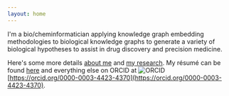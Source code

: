 ```yaml
---
layout: home
---
```

I'm a bio/cheminformatician applying knowledge graph embedding methodologies to
biological knowledge graphs to generate a variety of biological hypotheses to
assist in drug discovery and precision medicine.

Here's some more details [about me](/about.md) and [my research](/research.md). My résumé can be found
[here](https://github.com/cthoyt/resume/raw/master/main.pdf) and everything
else on ORCID at <img src="https://orcid.org/sites/default/files/images/orcid_16x16(1).gif" alt="ORCID" />
[https://orcid.org/0000-0003-4423-4370](https://orcid.org/0000-0003-4423-4370).
